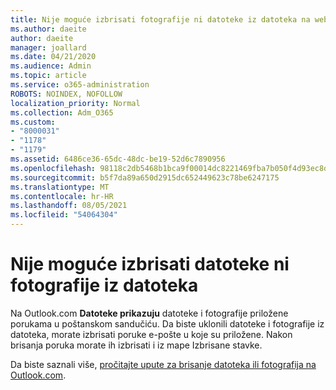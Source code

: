 ```yaml
---
title: Nije moguće izbrisati fotografije ni datoteke iz datoteka na web-mjestu Outlook.com
ms.author: daeite
author: daeite
manager: joallard
ms.date: 04/21/2020
ms.audience: Admin
ms.topic: article
ms.service: o365-administration
ROBOTS: NOINDEX, NOFOLLOW
localization_priority: Normal
ms.collection: Adm_O365
ms.custom:
- "8000031"
- "1178"
- "1179"
ms.assetid: 6486ce36-65dc-48dc-be19-52d6c7890956
ms.openlocfilehash: 98118c2db5468b1bca9f00014dc8221469fba7b050f4d93ec8d4707812517de9
ms.sourcegitcommit: b5f7da89a650d2915dc652449623c78be6247175
ms.translationtype: MT
ms.contentlocale: hr-HR
ms.lasthandoff: 08/05/2021
ms.locfileid: "54064304"
---
```

# <a name="cant-delete-files-or-photos-from-files"></a>Nije moguće izbrisati datoteke ni fotografije iz datoteka

Na Outlook.com **Datoteke prikazuju** datoteke i fotografije priložene porukama u poštanskom sandučiću. Da biste uklonili datoteke i fotografije iz datoteka, morate izbrisati poruke e-pošte u koje su priložene. Nakon brisanja poruka morate ih izbrisati i iz mape Izbrisane stavke.

Da biste saznali više, [pročitajte upute za brisanje datoteka ili fotografija na Outlook.com](https://support.office.com/article/bae0531f-040f-4c42-90b9-786ca718c16d?wt.mc_id=Office_Outlook_com_Alchemy).
